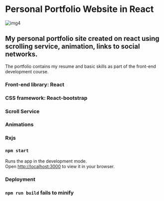 # Personal Portfolio Website in React

![img4](https://user-images.githubusercontent.com/107538948/193025289-a3100617-80bd-4e93-9cfb-c760dc36ea72.png)


## My personal portfolio site created on react using scrolling service, animation, links to social networks.

The portfolio contains my resume and basic skills as part of the front-end development course.

### Front-end library: React
### CSS framework: React-bootstrap
### Scroll Service
### Animations
### Rxjs





### `npm start`

Runs the app in the development mode.\
Open [http://localhost:3000](http://localhost:3000) to view it in your browser.

### Deployment



### `npm run build` fails to minify
